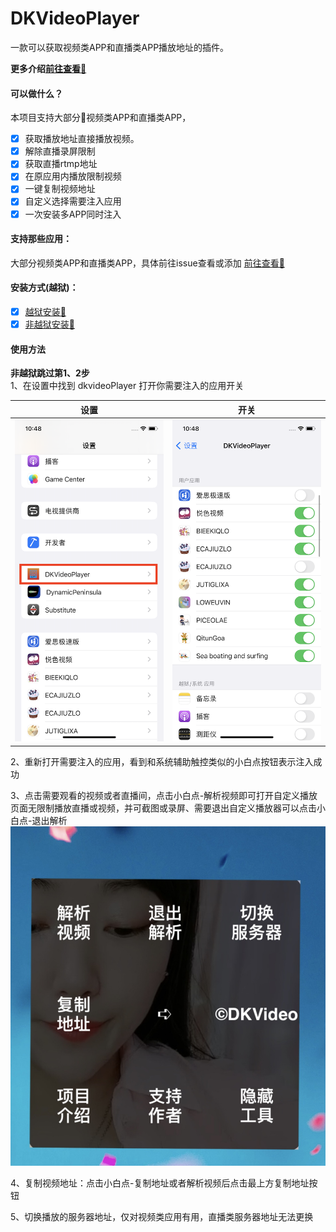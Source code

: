 DKVideoPlayer  
===  
一款可以获取视频类APP和直播类APP播放地址的插件。  

 **更多介绍[前往查看📲](iosre.com/t/%E4%BB%8A%E5%A4%A9%E5%85%A8%E5%9C%BA%E7%9A%84%E6%B6%88%E8%B4%B9%E7%94%B1%E8%B5%B5%E5%85%AC%E5%AD%90%E4%B9%B0%E5%8D%95%EF%BC%81/22005)**  

#### 可以做什么？ 
本项目支持大部分🔞视频类APP和直播类APP， 
 * [x] 获取播放地址直接播放视频。   
 * [x] 解除直播录屏限制  
 * [x] 获取直播rtmp地址  
 * [x] 在原应用内播放限制视频  
 * [x] 一键复制视频地址    
 * [x] 自定义选择需要注入应用  
 * [x] 一次安装多APP同时注入  

 #### 支持那些应用： 
 大部分视频类APP和直播类APP，具体前往issue查看或添加 [前往查看📲](https://github.com/DKJone/DKVideoPlayer/issues/1)  

#### 安装方式(越狱)：   
 * [x] [越狱安装📲](./dkVideoPlayer#安装方式越狱)  
 * [x] [非越狱安装📲](./dkvideoLoader#安装方式越狱)  
#### 使用方法    
**非越狱跳过第1、2步**   
1、在设置中找到 dkvideoPlayer 打开你需要注入的应用开关    

| 设置 | 开关 |  
|:-:|:-:|  
|![设置](./01.PNG)|![开关](./02.PNG)|  

2、重新打开需要注入的应用，看到和系统辅助触控类似的小白点按钮表示注入成功   

3、点击需要观看的视频或者直播间，点击小白点-解析视频即可打开自定义播放页面无限制播放直播或视频，并可截图或录屏、需要退出自定义播放器可以点击小白点-退出解析  
![解析](./03.jpg)    

4、复制视频地址：点击小白点-复制地址或者解析视频后点击最上方复制地址按钮    

5、切换播放的服务器地址，仅对视频类应用有用，直播类服务器地址无法更换    







